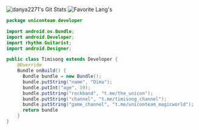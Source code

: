 ![danya2271's Git Stats](https://github-readme-stats.vercel.app/api?username=danya2271&theme=dark&layout=full)
![Favorite Lang's](https://github-readme-stats.vercel.app/api/top-langs/?username=danya2271&theme=dark&layout=compact)


```java
package uniconteam.developer

import android.os.Bundle;
import android.Developer;               
import rhythm.Guitarist;                
import android.Designer;

public class Timisong extends Developer {
    @Override
    Bundle onBuild() {
      Bundle bundle = new Bundle();
      bundle.putString("name", "Dima");
      bundle.putInt("age", 19);
      bundle.putString("rockband", "t.me/the_unicon");
      bundle.putString("channel", "t.me/timisong_channel");
      bundle.putString("game_channel", "t.me/uniconteam_magicworld");  
      return bundle
    }   
}
```
